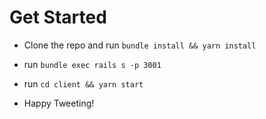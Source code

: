# Get Started

* Clone the repo and run ```bundle install && yarn install```

* run ```bundle exec rails s -p 3001```

* run ```cd client && yarn start```

* Happy Tweeting!

<!-- * Database creation

* How to run the test suite

* Services (job queues, cache servers, search engines, etc.)

* Deployment instructions -->